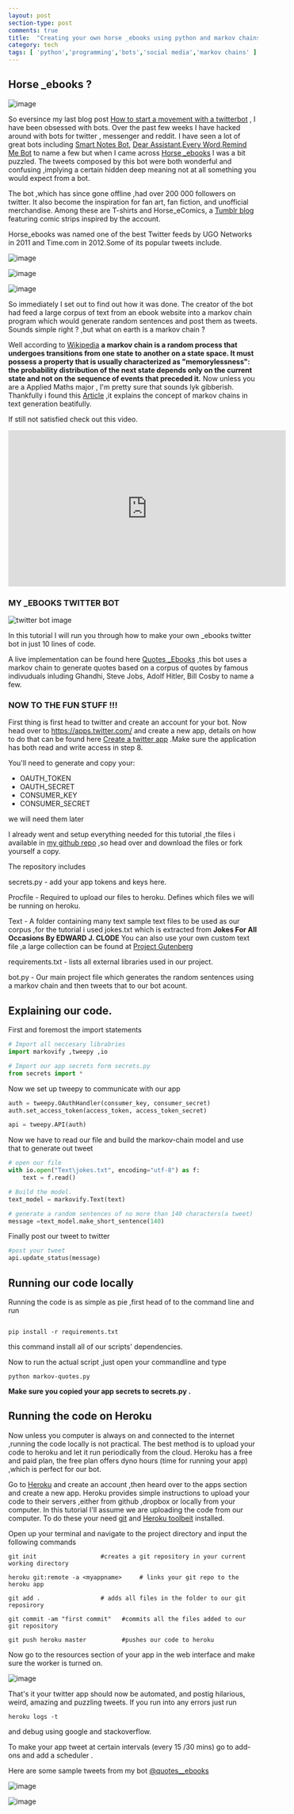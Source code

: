 ```yaml
---
layout: post
section-type: post
comments: true
title:  "Creating your own horse _ebooks using python and markov chains"
category: tech
tags: [ 'python','programming','bots','social media','markov chains' ]
---
```

## Horse _ebooks ?

![image](https://pbs.twimg.com/profile_images/1096005346/1_400x400.jpg)

So eversince my last blog post [How to start a movement with a twitterbot](https://mikeyny.github.io/tech/2016/07/30/twitter-bot.html) , I have been obsessed with bots. Over the past few weeks I have hacked around with bots for twitter , messenger and reddit. I have seen a lot of great bots including [Smart Notes Bot](https://www.messenger.com/t/SmartNotesBot/), [Dear Assistant](https://twitter.com/DearAssistant),[Every Word](https://twitter.com/everyword),[Remind Me Bot](https://www.reddit.com/user/RemindMeBot) to name a few but when I came across [Horse _ebooks](https://twitter.com/horses_ebooks) I was a bit puzzled. The tweets composed by this bot were both wonderful and confusing ,implying a certain hidden deep meaning not at all something you would expect from a bot.

The bot ,which has since gone offline ,had over 200 000 followers on twitter. It also become the inspiration for fan art, fan fiction, and unofficial merchandise. Among these are T-shirts and Horse_eComics, a [Tumblr blog](http://horseecomics.tumblr.com/) featuring comic strips inspired by the account.

Horse_ebooks was named one of the best Twitter feeds by UGO Networks in 2011 and Time.com in 2012.Some of its popular tweets include.

![image](https://www.dropbox.com/s/vy2dr7qxgge0dbv/horse_1.jpg?dl=1)

![image](https://www.dropbox.com/s/wilqn10as402mim/horse_2.jpg?dl=1)

![image](https://www.dropbox.com/s/rwiwy97xdkn7qw2/horse_3.jpg?dl=1)

So immediately I set out to find out how it was done. The creator of the bot had feed a large corpus of text from an ebook website into a markov chain program which would generate random sentences and post them as tweets. Sounds simple right ? ,but what on earth is a markov chain ? 

Well according to [Wikipedia](https://en.wikipedia.org/wiki/Markov_chain) **a markov chain is a random process that undergoes transitions from one state to another on a state space. It must possess a property that is usually characterized as "memorylessness": the probability distribution of the next state depends only on the current state and not on the sequence of events that preceded it.**
Now unless you are a Applied Maths major , I'm pretty sure that sounds lyk gibberish. Thankfully i found this [Article](http://agiliq.com/blog/2009/06/generating-pseudo-random-text-with-markov-chains-u/) ,it explains the concept of markov chains in text generation beatifully.

If still not satisfied check out this video.

<iframe width="560" height="315" src="https://www.youtube.com/embed/56mGTszb_iM" frameborder="0" allowfullscreen></iframe>

### MY _EBOOKS TWITTER BOT

![twitter bot image](http://justsimplyoutsourcingworldwide.com/wp-content/uploads/2013/08/robot-icon-twitter-featured.jpg)

In this tutorial I will run you through how to make your own _ebooks twitter bot in just 10 lines of code.

A live implementation can be found here [Quotes _Ebooks](https://twitter.com/quotes__ebooks) ,this bot uses a markov chain to generate quotes based on a corpus of quotes by famous indivuduals inluding Ghandhi, Steve Jobs, Adolf Hitler, Bill Cosby to name a few.

### NOW TO THE FUN STUFF !!!

First thing is first head to twitter and create an account for your bot. Now head over to <https://apps.twitter.com/> and create a new app, details on how to do that can be found here [Create a twitter app](http://iag.me/socialmedia/how-to-create-a-twitter-app-in-8-easy-steps/) .Make sure the application has both read and write access in step 8.

You'll need to generate and copy your:

* OAUTH_TOKEN
* OAUTH_SECRET
* CONSUMER_KEY
* CONSUMER_SECRET

we will need them later

I already went and setup everything needed for this tutorial ,the files i available in [my github repo](https://github.com/mikeyny/_ebooks_bot) ,so head over and download the files or fork yourself a copy.

The repository includes 

secrets.py - add your app tokens and keys here.

Procfile   - Required to upload our files to heroku. Defines which files we will be running on heroku.

Text - A folder containing many text sample text files to be used as our corpus ,for the tutorial i used jokes.txt which is extracted from **Jokes For All Occasions By EDWARD J. CLODE**
You can also use your own custom text file ,a large collection can be found at [Project Gutenberg](http://www.gutenberg.org/) 

requirements.txt - lists all external libraries used in our project.

bot.py - Our main project file which generates the random sentences using a markov chain and then tweets that to our bot acount.

## Explaining our code.

First and foremost the import statements

```python
# Import all neccesary librabries
import markovify ,tweepy ,io

# Import our app secrets form secrets.py
from secrets import *
```
Now we set up tweepy to communicate with our app

```python
auth = tweepy.OAuthHandler(consumer_key, consumer_secret)
auth.set_access_token(access_token, access_token_secret)

api = tweepy.API(auth)

```

Now we have to read our file and build the markov-chain model and use that to generate out tweet

```python
# open our file
with io.open("Text\jokes.txt", encoding="utf-8") as f:
	text = f.read()

# Build the model.
text_model = markovify.Text(text)

# generate a random sentences of no more than 140 characters(a tweet)
message =text_model.make_short_sentence(140)

```

Finally post our tweet to twitter

```python
#post your tweet
api.update_status(message)
```


## Running our code locally

Running the code is as simple as pie ,first head of to the command line and run

```

pip install -r requirements.txt

```

this command install all of our scripts' dependencies.

Now to run the actual script ,just open your commandline and type 
	
```
python markov-quotes.py

```

**Make sure you copied your app secrets to secrets.py .**


## Running the code on Heroku

Now unless you computer is always on and connected to the internet ,running the code locally is not practical. The best method is to upload your code to heroku and let it run periodically from the cloud. Heroku has a free and paid plan, the free plan offers dyno hours (time for running your app) ,which is perfect for our bot.

Go to [Heroku]() and create an account ,then heard over to the apps section and create a new app. Heroku provides simple instructions to upload your code to their servers ,either from github ,dropbox or locally from your computer. In this tutorial I'll assume we are uploading the code from our computer. To do these your need [git](https://git-scm.com/downloads) and [Heroku toolbeit](https://devcenter.heroku.com/articles/heroku-command-line#download-and-install) installed.

Open up your terminal and navigate to the project directory and input the following commands

```
git init                  #creates a git repository in your current working directory

heroku git:remote -a <myappname>     # links your git repo to the heroku app

git add .                 # adds all files in the folder to our git reposirory

git commit -am "first commit"   #commits all the files added to our git repository

git push heroku master          #pushes our code to heroku

```

Now go to the resources section of your app in the web interface and make sure the worker is turned on.

![image](https://www.dropbox.com/s/phyozz8w5k79drq/worker.jpg?dl=1)

That's it your twitter app should now be automated, and postig hilarious, weird, amazing and puzzling tweets. If you run into any errors just run


```
heroku logs -t
```
and debug using google and stackoverflow.

To make your app tweet at certain intervals (every 15 /30 mins) go to add-ons and add a scheduler .

Here are some sample tweets from my bot [@quotes__ebooks](https://twitter.com/quotes__ebooks)

![image](https://www.dropbox.com/s/hcusznn6l8ozbdf/quotes_1.jpg?dl=1)

![image](https://www.dropbox.com/s/2s12lej1mja9vak/quotes_2.jpg?dl=1) 







